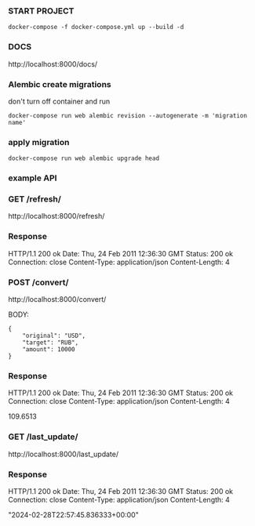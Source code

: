 ### START PROJECT
````
docker-compose -f docker-compose.yml up --build -d 
````

### DOCS
http://localhost:8000/docs/


### Alembic create migrations
don't turn off container and run
```
docker-compose run web alembic revision --autogenerate -m 'migration name'
```
### apply migration
```
docker-compose run web alembic upgrade head 
```

### example API


### GET /refresh/

http://localhost:8000/refresh/

### Response
HTTP/1.1 200 ok
Date: Thu, 24 Feb 2011 12:36:30 GMT
Status: 200 ok
Connection: close
Content-Type: application/json
Content-Length: 4


### POST /convert/

http://localhost:8000/convert/

BODY: 
```
{
    "original": "USD",
    "target": "RUB",
    "amount": 10000
}
```
### Response
HTTP/1.1 200 ok
Date: Thu, 24 Feb 2011 12:36:30 GMT
Status: 200 ok
Connection: close
Content-Type: application/json
Content-Length: 4

109.6513


### GET /last_update/

http://localhost:8000/last_update/

### Response
HTTP/1.1 200 ok
Date: Thu, 24 Feb 2011 12:36:30 GMT
Status: 200 ok
Connection: close
Content-Type: application/json
Content-Length: 4

"2024-02-28T22:57:45.836333+00:00"